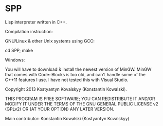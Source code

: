 SPP
===

Lisp interpreter written in C++.

Compilation instruction:

GNU/Linux & other Unix systems using GCC:

cd SPP; make

Windows:

You will have to download & install the newest version of MinGW. MinGW that comes with Code::Blocks is too old, and can't handle some of the C++11 features I use.
I have not tested this with Visual Studio. 

Copyright 2013 Kostyantyn Kovalskyy (Konstantin Kowalski).

THIS PROGRAM IS FREE SOFTWARE; YOU CAN REDISTRIBUTE IT AND/OR MODIFY IT UNDER THE TERMS OF THE GNU GENERAL PUBLIC LICENSE v2 (GPLv2) OR (AT YOUR OPTION) ANY LATER VERSION.

Main contributor: Konstantin Kowalski (Kostyantyn Kovalskyy) <kostya-kow at mail dot ru>
